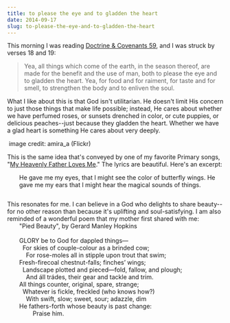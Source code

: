 ```yaml
---
title: to please the eye and to gladden the heart
date: 2014-09-17
slug: to-please-the-eye-and-to-gladden-the-heart
---
```


This morning I was reading <a href="https://www.lds.org/scriptures/dc-testament/dc/59.18-19?lang=eng#16" target="_blank">Doctrine & Covenants 59</a>, and I was struck by verses 18 and 19:
<blockquote>Yea, all things which come of the earth, in the season thereof, are made for the benefit and the use of man, both to please the eye and to gladden the heart. Yea, for food and for raiment, for taste and for smell, to strengthen the body and to enliven the soul.</blockquote>
What I like about this is that God isn't utilitarian. He doesn't limit His concern to just those things that make life possible; instead, He cares about whether we have perfumed roses, or sunsets drenched in color, or cute puppies, or delicious peaches--just because they gladden the heart. Whether we have a glad heart is something He cares about very deeply.

<a href="https://www.flickr.com/photos/amira_a/7710421870/sizes/c/"><img class="" src="https://farm9.staticflickr.com/8020/7710421870_6d7ed44647_c.jpg" alt="" /></a> image credit: amira_a (Flickr)

This is the same idea that's conveyed by one of my favorite Primary songs, "<a href="https://www.lds.org/music/library/childrens-songbook/my-heavenly-father-loves-me?lang=eng" target="_blank">My Heavenly Father Loves Me</a>." The lyrics are beautiful. Here's an excerpt:
<div style="margin-left:2em;margin-bottom:2em;">He gave me my eyes, that I might see
the color of butterfly wings.
He gave me my ears that I might hear
the magical sounds of things.</div>
This resonates for me. I can believe in a God who delights to share beauty--for no other reason than because it's uplifting and soul-satisfying. I am also reminded of a wonderful poem that my mother first shared with me:
<div style="margin-left:2em;">"Pied Beauty", by Gerard Manley Hopkins</div>
<div> </div>
<div style="margin-left:2em;">GLORY be to God for dappled things—</div>
<div style="margin-left:2em;">  For skies of couple-colour as a brinded cow;</div>
<div style="margin-left:2em;">    For rose-moles all in stipple upon trout that swim;</div>
<div style="margin-left:2em;">Fresh-firecoal chestnut-falls; finches’ wings;</div>
<div style="margin-left:2em;">  Landscape plotted and pieced—fold, fallow, and plough;</div>
<div style="margin-left:2em;">    And áll trádes, their gear and tackle and trim.</div>
<div style="margin-left:2em;"></div>
<div style="margin-left:2em;">All things counter, original, spare, strange;</div>
<div style="margin-left:2em;">  Whatever is fickle, freckled (who knows how?)</div>
<div style="margin-left:2em;">    With swift, slow; sweet, sour; adazzle, dim</div>
<div style="margin-left:2em;">He fathers-forth whose beauty is past change:</div>
<div style="margin-left:2em;">        Praise him.</div>